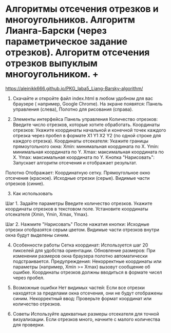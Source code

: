 # Алгоритмы отсечения отрезков и многоугольников. Алгоритм Лианга-Барски (через параметрическое задание отрезков). Алгоритм отсечения отрезков выпуклым многоугольником. +

https://aleinikk666.github.io/PKG_laba5_Liang-Barsky-algorithm/

  1. Скачайте и откройте файл index.html в любом удобном для вас браузере ( например, Google Chrome). На экране появятся:
Панель управления (слева),
Полотно для рисования (справа).

  3. Элементы интерфейса
  Панель управления
Количество отрезков: Введите число отрезков, которые хотите обработать.
Координаты отрезков: Укажите координаты начальной и конечной точек каждого отрезка через пробел в формате X1 Y1 X2 Y2 (по одной строке для каждого отрезка).
Координаты отсекателя: Укажите границы прямоугольного окна:
Xmin: минимальная координата по X.
Ymin: минимальная координата по Y.
Xmax: максимальная координата по X.
Ymax: максимальная координата по Y.
Кнопка "Нарисовать": Запускает алгоритм отсечения и отображает результат.

  Полотно Отображает:
Координатную сетку.
Прямоугольное окно отсечения (красное).
Исходные отрезки (серые).
Видимые части отрезков (синие).

  3. Как использовать
  
Шаг 1. Задайте параметры
Введите количество отрезков.
Укажите координаты отрезков в текстовом поле.
Установите координаты отсекателя (Xmin, Ymin, Xmax, Ymax).

Шаг 2. Нажмите "Нарисовать"
После нажатия кнопки:
Исходные отрезки отобразятся серым цветом.
Видимые части отрезков внутри окна будут выделены синим.

  4. Особенности работы
Сетка координат: Используется шаг 20 пикселей для удобства ориентации.
Обновление размеров: При изменении размеров окна браузера полотно автоматически подстраивается.
Предупреждения:
Некорректные координаты или параметры (например, Xmin >= Xmax) вызовут сообщение об ошибке.
Координаты отрезков должны вводиться в формате чисел через пробел.

  5. Возможные ошибки
Нет видимых частей: Если все отрезки находятся за пределами окна отсечения, они не будут отображены синим.
Некорректный ввод: Проверьте формат координат или количество отрезков.

  7. Советы
Используйте адекватные размеры отсекателя для точной визуализации.
Если отрезков много, начните с малого количества для проверки.
